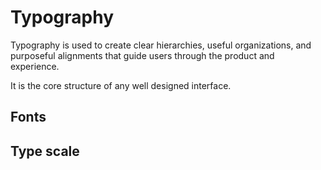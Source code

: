 # Typography

Typography is used to create clear hierarchies, useful organizations, and purposeful alignments that guide users through the product and experience.

It is the core structure of any well designed interface.

## Fonts


## Type scale

<br />

<!-- STORY -->

